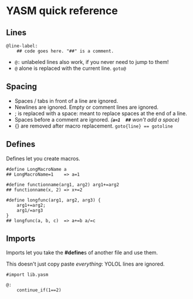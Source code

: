 # YASM quick reference

## Lines
```
@line-label:
	## code goes here. "##" is a comment.
```
- `@:` unlabeled lines also work, if you never need to jump to them!
- `@` alone is replaced with the current line. `goto@`

## Spacing

- Spaces / tabs in front of a line are ignored.
- Newlines are ignored. Empty or comment lines are ignored.
- ; is replaced with a space: meant to replace spaces at the end of a line.
- Spaces before a comment are ignored. *(**`a=1  ##`** won't add a space)*
- {} are removed after macro replacement. `goto{line} == gotoline`

## Defines

Defines let you create macros.
```
#define LongMacroName a
## LongMacroName=1    => a=1

#define functionname(arg1, arg2) arg1+=arg2
## functionname(x, 2) => x+=2

#define longfunc(arg1, arg2, arg3) {
    arg1+=arg2;
    arg1/=arg3
}
## longfunc(a, b, c)  => a+=b a/=c
```

## Imports

Imports let you take the **#define**s of another file and use them.

This doesn't just copy paste *everything*: YOLOL lines are ignored.

```
#import lib.yasm

@:
	continue_if(1==2)
```